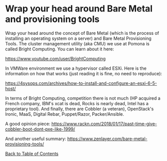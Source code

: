 # Wrap your head around Bare Metal and provisioning tools

Wrap your head around the concept of Bare Metal (which is the process of installing an operating system on a server) 
and Bare Metal Provisioning Tools. The cluster management utility (aka CMU) we use at Pomona is called Bright Computing. 
You can learn about it here:  

https://www.youtube.com/user/BrightComputing  
  
In VMWare environment we use a hypervisor called ESXi. Here is the information on how that works (just reading 
it is fine, no need to reproduce):  

https://4sysops.com/archives/how-to-install-and-configure-an-esxi-6-5-host/  
  
In terms of Bright Computing, competition there is not much (HP acquired a French company, IBM's xcat is dead, 
Rocks is nearly dead, Intel has a proprietary tool). And finally, there are Cobbler (a veteran), OpenStack's Ironic, 
MaaS, Digital Rebar, Puppet/Razor, Packer/Ansible.  
  
A good opinion piece: https://www.rackn.com/2018/01/17/past-time-give-cobbler-boot-dont-pxe-like-1999/  

And another useful summary: https://www.zenlayer.com/bare-metal-provisioning-tools/

[Back to Table of Contents](https://github.com/Pomona-ITS/DailyChallenges/blob/main/README.md)
